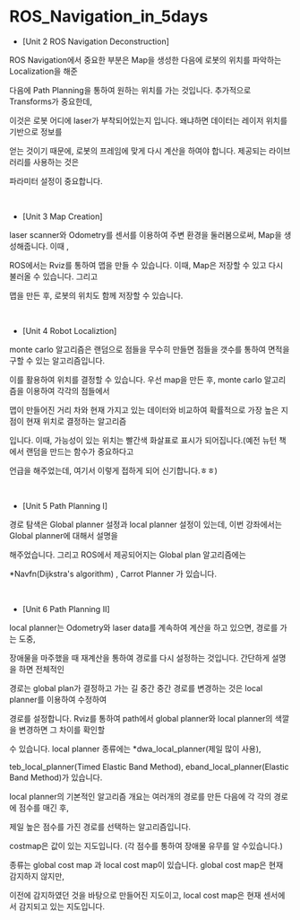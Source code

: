 # ROS_Navigation_in_5days

- [Unit 2 ROS Navigation Deconstruction]

ROS Navigation에서 중요한 부분은 Map을 생성한 다음에 로봇의 위치를 파악하는 Localization을 해준 

다음에 Path Planning을 통하여 원하는 위치를 가는 것입니다. 추가적으로 Transforms가 중요한데, 

이것은 로봇 어디에 laser가 부착되어있는지 입니다. 왜냐하면 데이터는 레이저 위치를 기반으로 정보를 

얻는 것이기 때문에, 로봇의 프레임에 맞게 다시 계산을 하여야 합니다. 제공되는 라이브러리를 사용하는 것은

파라미터 설정이 중요합니다.

​

- [Unit 3 Map Creation]

laser scanner와 Odometry를 센서를 이용하여 주변 환경을 둘러봄으로써, Map을 생성해줍니다. 이때 , 

ROS에서는 Rviz를 통하여 맵을 만들 수 있습니다. 이때, Map은 저장할 수 있고 다시 불러올 수 있습니다. 그리고

맵을 만든 후, 로봇의 위치도 함께 저장할 수 있습니다.

​

- [Unit 4 Robot Localiztion]

monte carlo 알고리즘은 랜덤으로 점들을 무수히 만들면 점들을 갯수를 통하여 면적을 구할 수 있는 알고리즘입니다.

이를 활용하여  위치를 결정할 수 있습니다. 우선 map을 만든 후, monte carlo 알고리즘을 이용하여 각각의 점들에서

맵이 만들어진 거리 차와 현재 가지고 있는 데이터와 비교하여 확률적으로 가장 높은 지점이 현재 위치로 결정하는 알고리즘

입니다. 이때, 가능성이 있는 위치는 빨간색 화살표로 표시가 되어집니다.(예전 뉴턴 책에서 랜덤을 만드는 함수가 중요하다고

언급을 해주었는데, 여기서 이렇게 접하게 되어 신기합니다.ㅎㅎ) 

​

- [Unit 5 Path Planning I]

경로 탐색은 Global planner 설정과 local planner 설정이 있는데, 이번 강좌에서는 Global planner에 대해서 설명을 

해주었습니다. 그리고 ROS에서 제공되어지는 Global plan 알고리즘에는

*Navfn(Dijkstra's algorithm) , Carrot Planner 가 있습니다.

​

- [Unit 6 Path Planning II]

local planner는 Odometry와 laser data를 계속하여 계산을 하고 있으면, 경로를 가는 도중, 

장애물을 마주했을 때 재계산을 통하여 경로를 다시 설정하는 것입니다. 간단하게 설명을 하면 전체적인 

경로는 global plan가 결정하고 가는 길 중간 중간 경로를 변경하는 것은 local planner를 이용하여 수정하여 

경로를 설정합니다. Rviz를 통하여 path에서 global planner와 local planner의 색깔을 변경하면 그 차이를 확인할

수 있습니다. local planner 종류에는 *dwa_local_planner(제일 많이 사용),

teb_local_planner(Timed Elastic Band Method), eband_local_planner(Elastic Band Method)가 있습니다. 

local planner의 기본적인 알고리즘 개요는 여러개의 경로를 만든 다음에 각 각의 경로에 점수를 매긴 후, 

제일 높은 점수를 가진 경로를 선택하는 알고리즘입니다.

costmap은 값이 있는 지도입니다. (각 점수를 통하여 장애물 유무를 알 수있습니다.)

종류는 global cost map 과 local cost map이 있습니다. global cost map은 현재 감지하지 않지만, 

이전에 감지하였던 것을 바탕으로 만들어진 지도이고, local cost map은 현재 센서에서 감지되고 있는 지도입니다.
